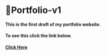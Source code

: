 # 💙Portfolio-v1

#### This is the first draft of my portfolio website.<br>
#### To see this click the link below.<br>
#### <a href = https://stuti24m.github.io/> Click Here </a>


